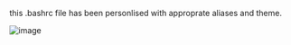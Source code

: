 this .bashrc file has been personlised with approprate aliases and theme. 

![image](https://github.com/Karthik-PM/bashrc-config/assets/72903849/8ffe075c-abe3-45df-92c8-eff37a757da7)
